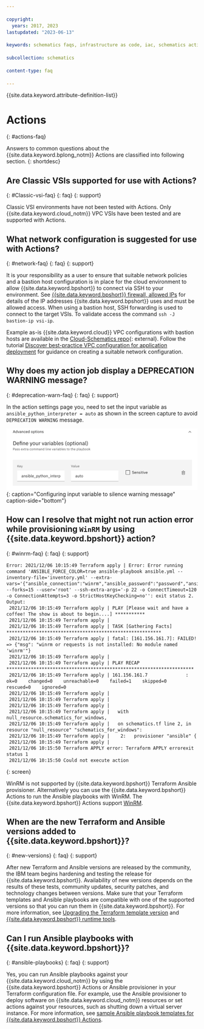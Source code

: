 ```yaml
---

copyright:
  years: 2017, 2023
lastupdated: "2023-06-13"

keywords: schematics faqs, infrastructure as code, iac, schematics actions faq, action faq,

subcollection: schematics

content-type: faq

---
```


{{site.data.keyword.attribute-definition-list}}

# Actions
{: #actions-faq}

Answers to common questions about the {{site.data.keyword.bplong_notm}} Actions are classified into following section.
{: shortdesc}

## Are Classic VSIs supported for use with Actions? 
{: #Classic-vsi-faq}
{: faq}
{: support}

Classic VSI environments have not been tested with Actions.  Only {{site.data.keyword.cloud_notm}} VPC VSIs have been tested and are supported with Actions. 

## What network configuration is suggested for use with Actions? 
{: #network-faq}
{: faq}
{: support}

It is your responsibility as a user to ensure that suitable network policies and a bastion host configuration is in place for the cloud environment to allow {{site.data.keyword.bpshort}} to connect via SSH to your environment. See [{{site.data.keyword.bpshort}} firewall, allowed IPs](/docs/schematics?topic=schematics-allowed-ipaddresses) for details of the IP addresses {{site.data.keyword.bpshort}} uses and must be allowed access. When using a bastion host, SSH forwarding is used to connect to the target VSIs. To validate access the command `ssh -J bastion-ip vsi-ip`. 

Example as-is {{site.data.keyword.cloud}} VPC configurations with bastion hosts are available in the [Cloud-Schematics repo](https://github.com/orgs/Cloud-Schematics/repositories?q=bastion&type=all&language=&sort=){: external}. Follow the tutorial [Discover best-practice VPC configuration for application deployment](https://developer.ibm.com/articles/secure-vpc-access-with-a-bastion-host-and-terraform/) for guidance on creating a suitable network configuration. 

## Why does my action job display a DEPRECATION WARNING message?
{: #deprecation-warn-faq}
{: faq}
{: support}

In the action settings page you, need to set the input variable as `ansible_python_interpreter = auto` as shown in the screen capture to avoid `DEPRECATION WARNING` message.

![Configuring input variable to silence warning message](../images/advanced_inputvariable.png "Embedded {{site.data.keyword.bplong_notm}} service flow"){: caption="Configuring input variable to silence warning message" caption-side="bottom"}

## How can I resolve that might not run action error while provisioning `WinRM` by using {{site.data.keyword.bpshort}} action?
{: #winrm-faq}
{: faq}
{: support}

 ```text
 Error: 2021/12/06 10:15:49 Terraform apply | Error: Error running command 'ANSIBLE_FORCE_COLOR=true ansible-playbook ansible.yml --inventory-file='inventory.yml' --extra-vars='{"ansible_connection":"winrm","ansible_password":"password","ansible_user":"administrator","ansible_winrm_server_cert_validation":"ignore"}' --forks=15 --user='root' --ssh-extra-args='-p 22 -o ConnectTimeout=120 -o ConnectionAttempts=3 -o StrictHostKeyChecking=no'': exit status 2. Output:
  2021/12/06 10:15:49 Terraform apply | PLAY [Please wait and have a coffee! The show is about to begin....] ***********
  2021/12/06 10:15:49 Terraform apply |
  2021/12/06 10:15:49 Terraform apply | TASK [Gathering Facts] *********************************************************
  2021/12/06 10:15:49 Terraform apply | fatal: [161.156.161.7]: FAILED! => {"msg": "winrm or requests is not installed: No module named 'winrm'"}
  2021/12/06 10:15:49 Terraform apply |
  2021/12/06 10:15:49 Terraform apply | PLAY RECAP *********************************************************************
  2021/12/06 10:15:49 Terraform apply | 161.156.161.7              : ok=0    changed=0    unreachable=0    failed=1    skipped=0    rescued=0    ignored=0
  2021/12/06 10:15:49 Terraform apply |
  2021/12/06 10:15:49 Terraform apply |
  2021/12/06 10:15:49 Terraform apply |
  2021/12/06 10:15:49 Terraform apply |   with null_resource.schematics_for_windows,
  2021/12/06 10:15:49 Terraform apply |   on schematics.tf line 2, in resource "null_resource" "schematics_for_windows":
  2021/12/06 10:15:49 Terraform apply |    2:   provisioner "ansible" {
  2021/12/06 10:15:49 Terraform apply |
  2021/12/06 10:15:50 Terraform APPLY error: Terraform APPLY errorexit status 1
  2021/12/06 10:15:50 Could not execute action
```
{: screen}

WinRM is not supported by {{site.data.keyword.bpshort}} Terraform Ansible provisioner. Alternatively you can use the {{site.data.keyword.bpshort}} Actions to run the Ansible playbooks with WinRM. The {{site.data.keyword.bpshort}} Actions support [WinRM](/docs/schematics?topic=schematics-action-working).

## When are the new Terraform and Ansible versions added to {{site.data.keyword.bpshort}}?
{: #new-versions}
{: faq}
{: support}

After new Terraform and Ansible versions are released by the community, the IBM team begins hardening and testing the release for {{site.data.keyword.bpshort}}. Availability of new versions depends on the results of these tests, community updates, security patches, and technology changes between versions. Make sure that your Terraform templates and Ansible playbooks are compatible with one of the supported versions so that you can run them in {{site.data.keyword.bpshort}}. For more information, see [Upgrading the Terraform template version](/docs/schematics?topic=schematics-migrating-terraform-version) and [{{site.data.keyword.bpshort}} runtime tools](/docs/schematics?topic=schematics-sch-utilities#sch-runtime-tf-job).

## Can I run Ansible playbooks with {{site.data.keyword.bpshort}}?
{: #ansible-playbooks}
{: faq}
{: support}

Yes, you can run Ansible playbooks against your {{site.data.keyword.cloud_notm}} by using the {{site.data.keyword.bpshort}} Actions or Ansible provisioner in your Terraform configuration file. For example, use the Ansible provisioner to deploy software on {{site.data.keyword.cloud_notm}} resources or set actions against your resources, such as shutting down a virtual server instance. For more information, see [sample Ansible playbook templates for {{site.data.keyword.bpshort}} Actions](/docs/schematics?topic=schematics-sample_actiontemplates).

